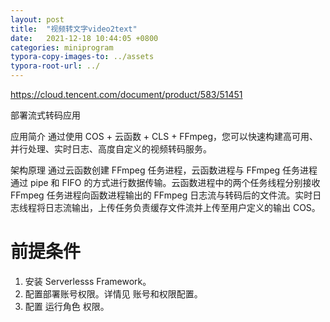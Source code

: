 ```yaml
---
layout: post
title:  "视频转文字video2text"
date:   2021-12-18 10:44:05 +0800
categories: miniprogram
typora-copy-images-to: ../assets
typora-root-url: ../
---
```


https://cloud.tencent.com/document/product/583/51451

部署流式转码应用

应用简介
通过使用 COS + 云函数 + CLS + FFmpeg，您可以快速构建高可用、并行处理、实时日志、高度自定义的视频转码服务。

架构原理
通过云函数创建 FFmpeg 任务进程，云函数进程与 FFmpeg 任务进程通过 pipe 和 FIFO 的方式进行数据传输。云函数进程中的两个任务线程分别接收 FFmpeg 任务进程向函数进程输出的 FFmpeg 日志流与转码后的文件流。实时日志线程将日志流输出，上传任务负责缓存文件流并上传至用户定义的输出 COS。


# 前提条件
1. 安装 Serverlesss Framework。
2. 配置部署账号权限。详情见 账号和权限配置。
3. 配置 运行角色 权限。
